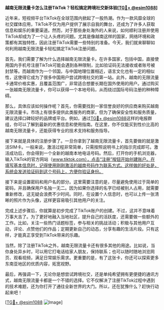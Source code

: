 **越南无限流量卡怎么注册TikTok？轻松搞定跨境社交新体验[[TG💪+ @esim1088](https://t.me/s/esim1088)]**

近年来，短视频平台TikTok在全球范围内掀起了一股热潮。作为一款风靡全球的社交媒体应用，TikTok不仅为用户提供了展示自我的舞台，还成为了许多人获取信息和娱乐的重要渠道。然而，对于那些身处海外的人来说，如何顺利注册并使用TikTok却成为了一个让人头疼的问题。尤其是像越南这样的国家，网络环境和政策都有其独特性，因此注册TikTok需要一些特别的准备。今天，我们就来聊聊如何利用越南无限流量卡轻松搞定TikTok注册问题。

首先，我们需要了解为什么选择越南无限流量卡。在许多国家，包括中国，直接使用国内手机号注册TikTok可能会遇到各种限制，比如验证码无法接收或者账号被封禁等。而越南作为一个邻国，与中国地理位置相近，语言文化也有一定的相似性，这使得它成为了很多中国用户尝试跨境社交的第一站。此外，越南的无限流量卡通常价格实惠，且覆盖范围广，非常适合想要长期在国外使用的用户。通过购买一张越南无限流量卡，你可以获得一个本地号码，从而绕过国际号码注册的种种障碍。

那么，具体应该如何操作呢？首先，你需要找到一家信誉良好的供应商来购买越南无限流量卡。市场上有很多提供此类服务的商家，但为了确保安全性和服务质量，建议选择口碑较好的品牌或平台。例如，通过[TG💪+ @esim1088](https://t.me/s/esim1088)这样的电报群组，你可以了解到最新的优惠信息和使用指南。在这里，你不仅能买到性价比高的越南无限流量卡，还能获得专业的技术支持和服务指导。

接下来就是具体的注册步骤了。一旦你拿到了越南无限流量卡，首先要做的就是激活SIM卡。一般来说，激活过程非常简单，只需按照说明书上的指示完成即可。激活成功后，你会得到一个全新的越南本地电话号码。然后，打开你的手机浏览器，输入TikTok的官方网站（www.tiktok.com），点击“注册”按钮开始创建账户。在填写基本信息时，记得使用刚刚激活的越南号码作为联系方式。这样做的好处是，系统会发送验证码到这个号码上，方便你验证身份。

接下来是设置密码和用户名的部分。这里需要注意的是，尽量避免使用过于简单的密码，并且确保用户名独一无二。因为如果你选择的名字已经被别人占用，就需要重新修改，这无疑会浪费不少时间。同时，在设置个人信息时，也可以上传一张清晰的照片作为头像，这样更容易吸引其他用户的关注。

完成上述步骤后，你就算是初步完成了TikTok账户的创建。不过，这并不意味着万事大吉了。为了更好地融入当地社区，提升自己的活跃度，还需要做一些额外的工作。比如，关注一些热门话题标签，参与相关的挑战活动；积极与其他用户互动，评论、点赞他们的作品；定期更新自己的动态，分享有趣的生活片段。只有这样，才能真正享受到TikTok带来的乐趣。

当然，除了注册TikTok之外，越南无限流量卡还有很多其他的用途。比如说，当你身处异乡时，可以用它打电话给家人朋友，保持联系；也可以随时随地浏览网页、观看视频，满足日常娱乐需求。更重要的是，有了这张卡，你还可以探索更多东南亚地区的优质内容，拓宽视野。

最后，再强调一下，无论你是想尝试跨境社交，还是单纯希望拥有更便捷的通讯方式，越南无限流量卡都是一个不错的选择。它不仅解决了注册TikTok过程中遇到的技术难题，还为你打开了通往全新世界的大门。所以，还在犹豫什么？赶快行动起来吧！

[[TG💪+ @esim1088](https://t.me/s/esim1088) ![Image](https://i.postimg.cc/4NQfJmqS/Snipaste-2025-05-13-00-14-12.png)]